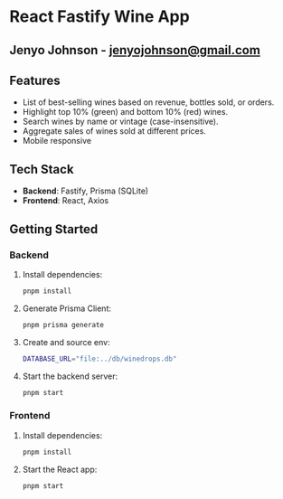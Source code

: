 # **React Fastify Wine App**

## **Jenyo Johnson - jenyojohnson@gmail.com**

## **Features**

- List of best-selling wines based on revenue, bottles sold, or orders.
- Highlight top 10% (green) and bottom 10% (red) wines.
- Search wines by name or vintage (case-insensitive).
- Aggregate sales of wines sold at different prices.
- Mobile responsive

## **Tech Stack**

- **Backend**: Fastify, Prisma (SQLite)
- **Frontend**: React, Axios

## **Getting Started**

### **Backend**

1. Install dependencies:

   ```bash
   pnpm install
   ```

2. Generate Prisma Client:

   ```bash
   pnpm prisma generate
   ```

3. Create and source env:

   ```bash
   DATABASE_URL="file:../db/winedrops.db"
   ```

4. Start the backend server:
   ```bash
   pnpm start
   ```

### **Frontend**

1. Install dependencies:

   ```bash
   pnpm install
   ```

2. Start the React app:
   ```bash
   pnpm start
   ```

